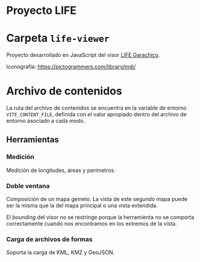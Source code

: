 # Proyecto LIFE

# Carpeta `life-viewer`

Proyecto desarrollado en JavaScript del visor [LIFE Garachico](https://lifegarachico.eu/).

Iconografía: https://pictogrammers.com/library/mdi/

# Archivo de contenidos

La ruta del archivo de contenidos se encuentra en la variable de entorno `VITE_CONTENT_FILE`, definida con el valor apropiado dentro del archivo de entorno asociado a cada modo.

## Herramientas

### Medición

Medición de longitudes, áreas y perímetros.

### Doble ventana

Composición de un mapa gemelo. La vista de este segundo mapa puede ser la misma que la del mapa principal o una vista extendida.

El _bounding_ del visor no se restringe porque la herramienta no se comporta correctamente cuando nos encontramos en los extremos de la vista.

### Carga de archivos de formas

Soporta la carga de KML, KMZ y GeoJSON.